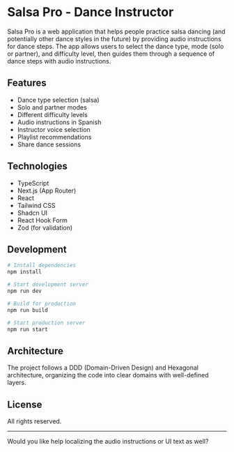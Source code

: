 # Salsa Pro - Dance Instructor

Salsa Pro is a web application that helps people practice salsa dancing (and potentially other dance styles in the future) by providing audio instructions for dance steps. The app allows users to select the dance type, mode (solo or partner), and difficulty level, then guides them through a sequence of dance steps with audio instructions.

## Features

- Dance type selection (salsa)
- Solo and partner modes
- Different difficulty levels
- Audio instructions in Spanish
- Instructor voice selection
- Playlist recommendations
- Share dance sessions

## Technologies

- TypeScript
- Next.js (App Router)
- React
- Tailwind CSS
- Shadcn UI
- React Hook Form
- Zod (for validation)

## Development

```bash
# Install dependencies
npm install

# Start development server
npm run dev

# Build for production
npm run build

# Start production server
npm run start
```

## Architecture

The project follows a DDD (Domain-Driven Design) and Hexagonal architecture, organizing the code into clear domains with well-defined layers.

## License

All rights reserved.

---

Would you like help localizing the audio instructions or UI text as well?
